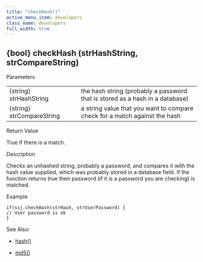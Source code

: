 ```yaml
---
title: "checkHash()"
active_menu_item: developers
class_name: developers
full_width: true
---
```



## {bool} checkHash (strHashString, strCompareString)

Parameters

<table>
<tr>
<td width="181">
{string} strHashString

</td>
<td width="18">
</td>
<td width="681">
the hash string (probably a password that is stored as a hash in a database)

</td>
</tr>
<tr>
<td width="181">
{string} strCompareString

</td>
<td width="18">
</td>
<td width="681">
a string value that you want to compare check for a match against the hash

</td>
</tr>
</table>

Return Value

True if there is a match.

Description

Checks an unhashed string, probably a password, and compares it with the hash value supplied, which was probably stored in a database field. If the function returns true then password (if it is a password you are checking) is matched.

Example

    if(ssj.checkHash(strHash, strUserPassword) {
    // User password is ok
    }
   

See Also:

 - [hash()](cryptblowfish.htm)

 - [md5()](md5.htm)


